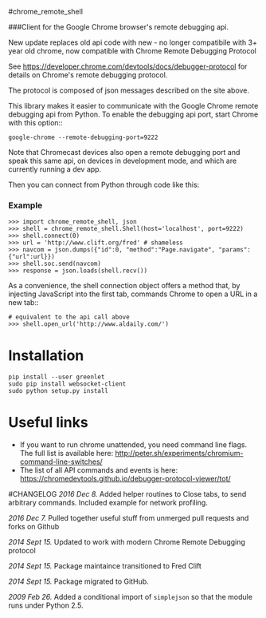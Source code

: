 #chrome_remote_shell

###Client for the Google Chrome browser's remote debugging api.

New update replaces old api code with new - no longer compatibile with 3+ year 
old chrome, now compatible with Chrome Remote Debugging Protocol

  See <https://developer.chrome.com/devtools/docs/debugger-protocol> for details on 
  Chrome's remote debugging protocol.

The protocol is composed of json messages described on the site above.

This library makes it easier to communicate with the Google Chrome remote
debugging api from Python.  To enable the debugging api port, start Chrome
with this option::

    google-chrome --remote-debugging-port=9222
  
  
Note that Chromecast devices also open a remote debugging port and speak
this same api, on devices in development mode, and which are currently
running a dev app.  

Then you can connect from Python through code like this:

### Example

    >>> import chrome_remote_shell, json
    >>> shell = chrome_remote_shell.Shell(host='localhost', port=9222)
    >>> shell.connect(0)
    >>> url = 'http://www.clift.org/fred' # shameless
    >>> navcom = json.dumps({"id":0, "method":"Page.navigate", "params":{"url":url}})
    >>> shell.soc.send(navcom)
    >>> response = json.loads(shell.recv())
    

As a convenience, the shell connection object offers a method that, by
injecting JavaScript into the first tab, commands Chrome to open a URL
in a new tab::

    # equivalent to the api call above
    >>> shell.open_url('http://www.aldaily.com/')

# Installation 

    pip install --user greenlet
    sudo pip install websocket-client 
    sudo python setup.py install


# Useful links

* If you want to run chrome unattended, you need command line flags. The full list is available here: http://peter.sh/experiments/chromium-command-line-switches/
* The list of all API commands and events is here: https://chromedevtools.github.io/debugger-protocol-viewer/tot/


#CHANGELOG
*2016 Dec 8.* Added helper routines to Close tabs, to send arbitrary commands. Included example for network profiling.

*2016 Dec 7.* Pulled together useful stuff from unmerged pull requests and forks on Github

*2014 Sept 15.* Updated to work with modern Chrome Remote Debugging protocol

*2014 Sept 15.* Package maintaince transitioned to Fred Clift

*2014 Sept 15.* Package migrated to GitHub.

*2009 Feb 26.* Added a conditional import of `simplejson` so that the
module runs under Python 2.5.

